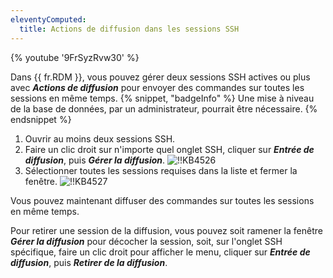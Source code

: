 ```yaml
---
eleventyComputed:
  title: Actions de diffusion dans les sessions SSH
---
```

{% youtube '9FrSyzRvw30' %}

Dans {{ fr.RDM }}, vous pouvez gérer deux sessions SSH actives ou plus avec ***Actions de diffusion*** pour envoyer des commandes sur toutes les sessions en même temps.
{% snippet, "badgeInfo" %}
Une mise à niveau de la base de données, par un administrateur, pourrait être nécessaire.
{% endsnippet %}

1. Ouvrir au moins deux sessions SSH.
1. Faire un clic droit sur n'importe quel onglet SSH, cliquer sur ***Entrée de diffusion***, puis ***Gérer la diffusion***.
![!!KB4526](https://cdnweb.devolutions.net/docs/docs_en_kb_KB4526.png)
1. Sélectionner toutes les sessions requises dans la liste et fermer la fenêtre.
![!!KB4527](https://cdnweb.devolutions.net/docs/docs_en_kb_KB4527.png)

Vous pouvez maintenant diffuser des commandes sur toutes les sessions en même temps.

Pour retirer une session de la diffusion, vous pouvez soit ramener la fenêtre ***Gérer la diffusion*** pour décocher la session, soit, sur l'onglet SSH spécifique, faire un clic droit pour afficher le menu, cliquer sur ***Entrée de diffusion***, puis ***Retirer de la diffusion***.